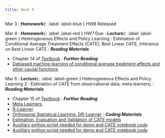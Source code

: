 ```yaml
---
title: Week 9
---
```

Mar 3
: **Homework**{: .label .label-blue } HW8 Released

Mar 4
: **Homework**{: .label .label-red } HW7 Due
: **Lecture**{: .label .label-green } Heterogeneous Effects and Policy Learning
: Estimation of Conditional Average Treatment Effects (CATE); Best Linear CATE; Inference on Best Linear CATE
: ***Reading Materials***
- Chapter 14 of [Textbook](https://causalml-book.org)
: ***Further Reading***
- [Debiased machine learning of conditional average treatment effects and other causal functions](https://academic.oup.com/ectj/article/24/2/264/5899048?rss=1)

Mar 6
: **Lecture**{: .label .label-green } Heterogeneous Effects and Policy Learning 2
: Estimation of CATE from observational data; meta learners;
: ***Reading Materials***
- Chapter 15 of [Textbook](https://causalml-book.org)
: ***Further Reading***
- [Meta Learners](https://arxiv.org/abs/1706.03461)
- [R-Learner](https://arxiv.org/abs/1712.04912)
- [Orthogonal Statistical Learning, DR-Learner](https://arxiv.org/abs/1901.09036)
: ***Coding Materials***
- [Estimation, Evaluation and Validation of CATE models](https://colab.research.google.com/github/stanford-msande228/winter24/blob/main/assets/code/CATE-estimation.ipynb)
- [Auxiliary python script needed for demo and CATE notebook code](https://colab.research.google.com/github/stanford-msande228/winter24/blob/main/assets/code/myflaml.py)
- [Auxiliary python script needed for demo and CATE notebook code](https://colab.research.google.com/github/stanford-msande228/winter24/blob/main/assets/code/datasets.py)
